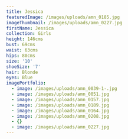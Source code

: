 ```yaml
---
title: Jessica
featuredImage: /images/uploads/amn_0185.jpg
imageThumbnail: /images/uploads/amn_0227.jpg
firstName: Jessica
collection: Girls
height: 146cms
bust: 69cms
waist: 63cms
hips: 80cms
size: '10'
shoeSize: '7'
hair: Blonde
eyes: Blue
imagePortfolio:
  - image: /images/uploads/amn_0039-1-.jpg
  - image: /images/uploads/amn_0051.jpg
  - image: /images/uploads/amn_0157.jpg
  - image: /images/uploads/amn_0189.jpg
  - image: /images/uploads/amn_0164.jpg
  - image: /images/uploads/amn_0208.jpg
  - {}
  - image: /images/uploads/amn_0227.jpg
---
```


